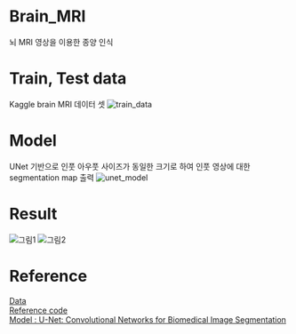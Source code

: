 # Brain_MRI
뇌 MRI 영상을 이용한 종양 인식

# Train, Test data
Kaggle brain MRI 데이터 셋
![train_data](https://user-images.githubusercontent.com/34363323/100235180-63f7ed80-2f6f-11eb-9370-ba30e3c3ccb6.png)

# Model
UNet 기반으로 인풋 아우풋 사이즈가 동일한 크기로 하여 인풋 영상에 대한 segmentation map 출력
![unet_model](https://user-images.githubusercontent.com/34363323/100235425-c224d080-2f6f-11eb-9e02-687e70c1ab99.png)

# Result
![그림1](https://user-images.githubusercontent.com/34363323/100235159-5fcbd000-2f6f-11eb-8231-b37006ddf8c1.png)
![그림2](https://user-images.githubusercontent.com/34363323/100235173-622e2a00-2f6f-11eb-9594-a17af47e18f0.png)

# Reference
<a href="https://www.kaggle.com/mateuszbuda/lgg-mri-segmentation "> Data </a> </br>
<a href="https://www.kaggle.com/monkira/brain-mri-segmentation-using-unet-keras "> Reference code </a> </br>
<a href="https://arxiv.org/abs/1505.04597">Model : U-Net: Convolutional Networks for Biomedical Image Segmentation</a>

